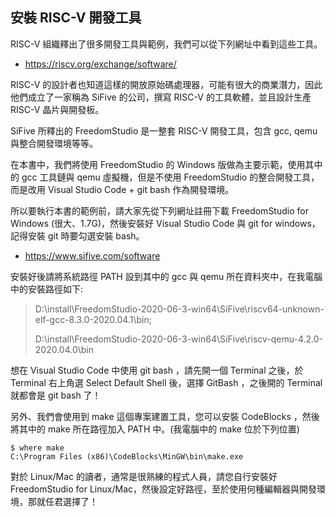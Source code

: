 ## 安裝 RISC-V 開發工具

RISC-V 組織釋出了很多開發工具與範例，我們可以從下列網址中看到這些工具。

* https://riscv.org/exchange/software/

RISC-V 的設計者也知道這樣的開放原始碼處理器，可能有很大的商業潛力，因此他們成立了一家稱為 SiFive 的公司，撰寫 RISC-V 的工具軟體，並且設計生產 RISC-V 晶片與開發板。

SiFive 所釋出的 FreedomStudio 是一整套 RISC-V 開發工具，包含 gcc, qemu 與整合開發環境等等。

在本書中，我們將使用 FreedomStudio 的 Windows 版做為主要示範，使用其中的 gcc 工具鏈與 qemu 虛擬機，但是不使用 FreedomStudio 的整合開發工具，而是改用 Visual Studio Code + git bash 作為開發環境。

所以要執行本書的範例前，請大家先從下列網址註冊下載 FreedomStudio for Windows (很大、1.7G)，然後安裝好 Visual Studio Code 與 git for windows，記得安裝 git 時要勾選安裝 bash。

* https://www.sifive.com/software

安裝好後請將系統路徑 PATH 設到其中的 gcc 與 qemu 所在資料夾中，在我電腦中的安裝路徑如下:

> D:\install\FreedomStudio-2020-06-3-win64\SiFive\riscv64-unknown-elf-gcc-8.3.0-2020.04.1\bin;
> 
> D:\install\FreedomStudio-2020-06-3-win64\SiFive\riscv-qemu-4.2.0-2020.04.0\bin

想在 Visual Studio Code 中使用 git bash ，請先開一個 Terminal 之後，於 Terminal 右上角選 Select Default Shell 後，選擇 GitBash ，之後開的 Terminal 就都會是 git bash 了！

另外、我們會使用到 make 這個專案建置工具，您可以安裝 CodeBlocks ，然後將其中的 make 所在路徑加入 PATH 中。(我電腦中的 make 位於下列位置)

```
$ where make
C:\Program Files (x86)\CodeBlocks\MinGW\bin\make.exe
```

對於 Linux/Mac 的讀者，通常是很熟練的程式人員，請您自行安裝好 FreedomStudio for Linux/Mac，然後設定好路徑，至於使用何種編輯器與開發環境，那就任君選擇了！
